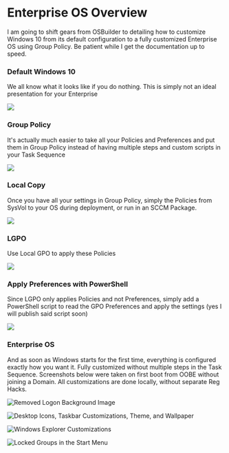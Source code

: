 # Enterprise OS Overview

I am going to shift gears from OSBuilder to detailing how to customize Windows 10 from its default configuration to a fully customized Enterprise OS using Group Policy.  Be patient while I get the documentation up to speed.

### Default Windows 10

We all know what it looks like if you do nothing.  This is simply not an ideal presentation for your Enterprise

![](../.gitbook/assets/2018-08-14_13-44-42.png)

### Group Policy

It's actually much easier to take all your Policies and Preferences and put them in Group Policy instead of having multiple steps and custom scripts in your Task Sequence

![](../.gitbook/assets/2018-08-16_15-05-07.png)

### Local Copy

Once you have all your settings in Group Policy, simply the Policies from SysVol to your OS during deployment, or run in an SCCM Package.

![](../.gitbook/assets/2018-08-16_14-54-05.png)

### LGPO

Use Local GPO to apply these Policies

![](../.gitbook/assets/2018-08-16_15-11-54.png)

### Apply Preferences with PowerShell

Since LGPO only applies Policies and not Preferences, simply add a PowerShell script to read the GPO Preferences and apply the settings \(yes I will publish said script soon\)

![](../.gitbook/assets/2018-08-16_15-15-18.png)

### Enterprise OS

And as soon as Windows starts for the first time, everything is configured exactly how you want it.  Fully customized without multiple steps in the Task Sequence.  Screenshots below were taken on first boot from OOBE without joining a Domain.  All customizations are done locally, without separate Reg Hacks.

![Removed Logon Background Image](../.gitbook/assets/2018-08-16_15-17-48.png)

![Desktop Icons, Taskbar Customizations, Theme, and Wallpaper](../.gitbook/assets/2018-08-16_15-19-06.png)

![Windows Explorer Customizations](../.gitbook/assets/2018-08-16_15-19-15.png)

![Locked Groups in the Start Menu](../.gitbook/assets/2018-08-16_15-22-12.png)



